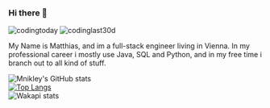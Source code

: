 ### Hi there 👋
![codingtoday](https://img.shields.io/endpoint?url=https://wakapi.mle.sh/api/compat/shields/v1/glory/interval:today&label=today)
![codinglast30d](https://img.shields.io/endpoint?url=https://wakapi.mle.sh/api/compat/shields/v1/glory/interval:30_days&label=last%20month)

My Name is  Matthias, and im a full-stack engineer living in Vienna. In my professional career i mostly use Java, SQL and Python, and in my free time i branch out to all kind of stuff.
<!--
**Mnikley/Mnikley** is a ✨ _special_ ✨ repository because its `README.md` (this file) appears on your GitHub profile.

Here are some ideas to get you started:

- 🔭 I’m currently working on ...
- 🌱 I’m currently learning ...
- 👯 I’m looking to collaborate on ...
- 🤔 I’m looking for help with ...
- 💬 Ask me about ...
- 📫 How to reach me: ...
- 😄 Pronouns: ...
- ⚡ Fun fact: ...
-->
![Mnikley's GitHub stats](https://github-readme-stats.vercel.app/api?username=MNikley&theme=dracula&show_icons=true)
<br>
[![Top Langs](https://github-readme-stats.vercel.app/api/top-langs/?username=Mnikley&langs_count=10&hide_progress=true&theme=dracula)](https://github.com/Mnikley/github-readme-stats)
<br>
![Wakapi stats](https://github-readme-stats.vercel.app/api/wakatime?username=glory&api_domain=wakapi.mle.sh&bg_color=1A202C&title_color=2F855A&icon_color=2F855A&text_color=ffffff&custom_title=Wakapi%20Stats%20(since%20Q3%202023)&layout=compact&theme=dracula&langs_count=20)
<!-- ![MNikley's wakatime stats](https://github-readme-stats.vercel.app/api/wakatime?username=mnikley\&layout=compact&theme=dracula&langs_count=14&hide=textmate,TEXT,Other,Sublime%20Text%20Config) -->
